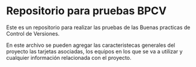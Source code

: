 # Repositorio para pruebas BPCV

Este es un repositorio para realizar las pruebas de las Buenas practicas de Control de Versiones.

En este archivo se pueden agregar las caracteristecas generales del proyecto las tarjetas asociadas, los equipos en los que se va a utilizar y cualquier información relacionada con el proyecto.

